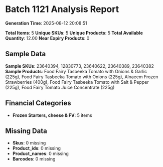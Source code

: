 # Batch 1121 Analysis Report

**Generation Time**: 2025-08-12 20:08:51

**Total Items**: 5
**Unique SKUs**: 5
**Unique Products**: 5
**Total Available Quantity**: 12.00
**Near Expiry Products**: 0

## Sample Data
**Sample SKUs**: 23640394, 12830773, 23640622, 23640389, 23640382
**Sample Products**: Food Fairy Tasbeeka Tomato with Onions & Garlic (225g), Food Fairy Tasbeeka Tomato with Onions (225g), Alnaeem Frozen Strawberries (400g), Food Fairy Tasbeeka Tomato with Salt & Pepper (225g), Food Fairy Tomato Juice Concentrate (225g)

## Financial Categories
- **Frozen Starters, cheese & FV**: 5 items

## Missing Data
- **Skus**: 0 missing
- **Product_ids**: 0 missing
- **Product_names**: 0 missing
- **Barcodes**: 0 missing
